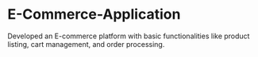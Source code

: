 # E-Commerce-Application
Developed an E-commerce platform with basic functionalities like product listing, cart management, and order processing.
